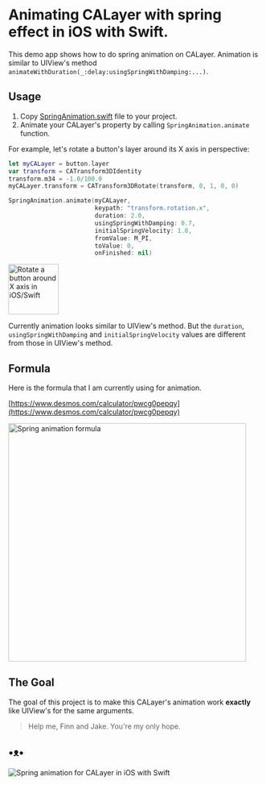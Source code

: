 # Animating CALayer with spring effect in iOS with Swift.

This demo app shows how to do spring animation on CALayer. Animation is similar to UIView's method `animateWithDuration(_:delay:usingSpringWithDamping:...)`.

## Usage

1. Copy [SpringAnimation.swift](https://github.com/evgenyneu/SpringAnimationCALayer/blob/master/SpringAnimationCALayer/SpringAnimation.swift) file to your project.
1. Animate your CALayer's property by calling `SpringAnimation.animate` function.

For example, let's rotate a button's layer around its X axis in perspective:

```Swift
let myCALayer = button.layer
var transform = CATransform3DIdentity
transform.m34 = -1.0/100.0
myCALayer.transform = CATransform3DRotate(transform, 0, 1, 0, 0)

SpringAnimation.animate(myCALayer,
                        keypath: "transform.rotation.x",
                        duration: 2.0,
                        usingSpringWithDamping: 0.7,
                        initialSpringVelocity: 1.8,
                        fromValue: M_PI,
                        toValue: 0,
                        onFinished: nil)
```

<img src='https://github.com/evgenyneu/SpringAnimationCALayer/blob/master/graphics/swift_button_flip3.gif?raw=true' width='100' alt='Rotate a button around X axis in iOS/Swift'>



Currently animation looks similar to UIView's method.
But the `duration`, `usingSpringWithDamping` and `initialSpringVelocity` values
are different from those in UIView's method.

## Formula

Here is the formula that I am currently using for animation.

[https://www.desmos.com/calculator/pwcg0pepqy](https://www.desmos.com/calculator/pwcg0pepqy)

<img src='https://raw.githubusercontent.com/evgenyneu/SpringAnimationCALayer/master/graphics/graph/spring_with_damping_formula.png' width='473' alt='Spring animation formula'>


## The Goal

The goal of this project is to make this CALayer's animation work **exactly** like UIView's for the same arguments.

> Help me, Finn and Jake. You're my only hope.

## •ᴥ•

<img src='https://raw.githubusercontent.com/evgenyneu/SpringAnimationCALayer/master/graphics/calayer_animation.gif'  alt='Spring animation for CALayer in iOS with Swift'>
